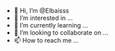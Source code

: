 - 👋 Hi, I’m @Elbaisss
- 👀 I’m interested in ...
- 🌱 I’m currently learning ...
- 💞️ I’m looking to collaborate on ...
- 📫 How to reach me ...

<!---
Elbaisss/Elbaisss is a ✨ special ✨ repository because its `README.md` (this file) appears on your GitHub profile.
You can click the Preview link to take a look at your changes.
--->
